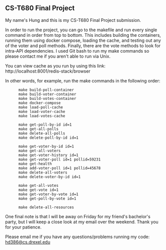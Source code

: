 ## CS-T680 Final Project

My name's Hung and this is my CS-T680 Final Project submission.

In order to run the project, you can go to the makefile and run every single command in order from top to bottom. This includes building the containers, running them using docker compose, loading the cache, and testing out any of the voter and poll methods. Finally, there are the vote methods to look for intra-API dependencies. I used Git bash to run my make commands so please contact me if you aren't able to run via Unix.

You can view cache as you run by using this link: http://localhost:8001/redis-stack/browser

In other words, for example, run the make commands in the following order: 

```
      make build-poll-container
      make build-voter-container
      make build-votes-container
      make docker-compose
      make load-poll-cache
      make load-voter-cache
      make load-votes-cache

      make get-poll-by-id id=1
      make get-all-polls
      make delete-all-polls
      make delete-poll-by-id id=1

      make get-voter-by-id id=1
      make get-all-voters
      make get-voter-history id=1
      make get-voter-poll id=1 pollid=59231
      make get-health
      make add-voter-poll id=1 pollid=45678
      make delete-all-voters
      make delete-voter-by-id id=1

      make get-all-votes
      make get-vote id=1
      make get-voter-by-vote id=1
      make get-poll-by-vote id=1

      make delete-all-resources
```

One final note is that I will be away on Friday for my friend's bachelor's party, but I will keep a close look at my email over the weekend. Thank you for your patience.

Please email me if you have any questions/problems running my code: hd386@cs.drexel.edu
